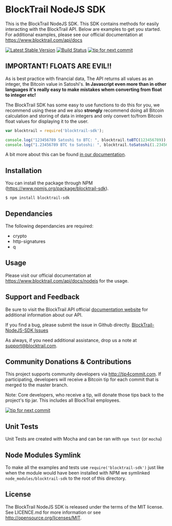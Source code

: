 BlockTrail NodeJS SDK
=====================
This is the BlockTrail NodeJS SDK. This SDK contains methods for easily interacting with the BlockTrail API.
Below are examples to get you started. For additional examples, please see our official documentation
at https://www.blocktrail.com/api/docs

[![Latest Stable Version](https://badge.fury.io/js/blocktrail-sdk.svg)](https://www.npmjs.org/package/blocktrail-sdk)
[![Build Status](https://travis-ci.org/blocktrail/blocktrail-sdk-nodejs.png)](https://travis-ci.org/blocktrail/blocktrail-sdk-nodejs)
[![tip for next commit](https://tip4commit.com/projects/1013.svg)](https://tip4commit.com/github/blocktrail/blocktrail-sdk-nodejs)

IMPORTANT! FLOATS ARE EVIL!!
----------------------------
As is best practice with financial data, The API returns all values as an integer, the Bitcoin value in Satoshi's.
**In Javascript even more than in other languages it's really easy to make mistakes whem converting from float to integer etc!**

The BlockTrail SDK has some easy to use functions to do this for you, we recommend using these
and we also **strongly** recommend doing all Bitcoin calculation and storing of data in integers
and only convert to/from Bitcoin float values for displaying it to the user.

```javascript
var blocktrail = require('blocktrail-sdk');

console.log("123456789 Satoshi to BTC: ", blocktrail.toBTC(123456789));
console.log("1.23456789 BTC to Satoshi: ", blocktrail.toSatoshi(1.23456789));
```

A bit more about this can be found [in our documentation](https://www.blocktrail.com/api/docs/nodejs#api_coin_format).

Installation
------------
You can install the package through NPM (https://www.npmjs.org/package/blocktrail-sdk).
```
$ npm install blocktrail-sdk
```

Dependancies
------------
The following dependancies are required:
 - crypto
 - http-signatures
 - q

Usage
-----
Please visit our official documentation at https://www.blocktrail.com/api/docs/nodejs for the usage.

Support and Feedback
--------------------
Be sure to visit the BlockTrail API official [documentation website](https://www.blocktrail.com/api/docs/nodejs)
for additional information about our API.

If you find a bug, please submit the issue in Github directly.
[BlockTrail-NodeJS-SDK Issues](https://github.com/blocktrail/blocktrail-sdk-nodejs/issues)

As always, if you need additional assistance, drop us a note at
[support@blocktrail.com](mailto:support@blocktrail.com).

Community Donations & Contributions
-----------------------------------
This project supports community developers via http://tip4commit.com. If participating, developers will receive a Bitcoin tip for each commit that is merged to the master branch.

Note: Core developers, who receive a tip, will donate those tips back to the project's tip jar. This includes all BlockTrail employees.

[![tip for next commit](https://tip4commit.com/projects/1013.svg)](https://tip4commit.com/github/blocktrail/blocktrail-sdk-nodejs)

Unit Tests
----------
Unit Tests are created with Mocha and can be ran with `npm test` (or `mocha`)

Node Modules Symlink
--------------------
To make all the examples and tests use `require('blocktrail-sdk')` just like when the module would have been installed with NPM we symlinked `node_modules/blocktrail-sdk` to the root of this directory.

License
-------
The BlockTrail NodeJS SDK is released under the terms of the MIT license. See LICENCE.md for more information or see http://opensource.org/licenses/MIT.
